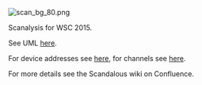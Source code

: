 ![scan_bg_80.png](https://bitbucket.org/repo/doeRBx/images/1974197745-scan_bg_80.png)

Scanalysis for WSC 2015.

See UML [here](https://bitbucket.org/repo/doeRBx/images/3660329396-scanalysis_uml.png).

For device addresses see [here](https://github.com/sunswift/scandal/blob/master/include/scandal/addresses.h), for channels see [here](https://github.com/sunswift/scandal/blob/master/include/scandal/devices.h).

For more details see the Scandalous wiki on Confluence.
